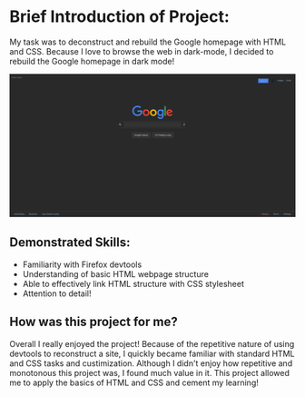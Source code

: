 # Brief Introduction of Project:
My task was to deconstruct and rebuild the Google homepage with HTML and CSS. 
Because I love to browse the web in dark-mode, I decided to rebuild the Google homepage in dark mode!

![My first website](google-homepage-rebuilt.png)

## Demonstrated Skills:
* Familiarity with Firefox devtools
* Understanding of basic HTML webpage structure
* Able to effectively link HTML structure with CSS stylesheet
* Attention to detail!

## How was this project for me?
Overall I really enjoyed the project! Because of the repetitive nature of using devtools to reconstruct a site, I quickly became familiar with standard HTML and CSS tasks and custimization. Although I didn't enjoy how repetitive and monotonous this project was, I found much value in it. This project allowed me to apply the basics of HTML and CSS and cement my learning!
